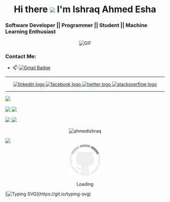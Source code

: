 <h1 align="center">
 Hi there <img src="https://media.giphy.com/media/hvRJCLFzcasrR4ia7z/giphy.gif" width="28"> I'm Ishraq Ahmed Esha
</h1>

<!-- Typing SVG by DenverCoder1 - https://github.com/DenverCoder1/readme-typing-svg -->
<!-- <p align="center">
  <a href="https://github.com/ahmedishraq/readme-typing-svg"><img src="https://readme-typing-svg.herokuapp.com/?lines=Software%20Developer;Programmer;Student;Machine%20Learning%20Enthusisat&font=Fira%20Code&center=true&width=440&height=45&color=03A062&vCenter=true&size=22"></a>
</p> -->

### Software Developer || Programmer || Student || Machine Learning Enthusiast 

<!-- v2 GIF start -->
<p align='center'>
 <img align="center" alt="GIF" src="https://github.com/abhisheknaiidu/abhisheknaiidu/blob/master/code.gif?raw=true" width="500"   height="320" />
</p>
<!-- v2 GIF end -->

### Contact Me:
- 📫 [![Gmail Badge](https://img.shields.io/badge/-ishraqahmedbd@gmail.com-red?style=flat-roundedrectangle&logo=Gmail&logoColor=white&link=mailto:ishraqahmedbd@gmail.com)](ishraqahmedbd@gmail.com)
<hr>


<!-- old social media icon start  -->

<!-- <p align='center'>
  <a href="https://www.linkedin.com/in/ishraq-ahmed-esha-244978172/">
    <img src="https://img.shields.io/badge/linkedin-%230077B5.svg?&style=for-the-badge&logo=linkedin&logoColor=white" />
  </a>&nbsp;&nbsp;
  <a href="https://www.facebook.com/ishraq.ahmed.14">
    <img src="https://img.shields.io/badge/Facebook-1877F2?style=for-the-badge&logo=facebook&logoColor=white" />        
  </a>&nbsp;&nbsp;
  <a href="https://www.kaggle.com/ahmedishraq">
    <img src="https://img.shields.io/badge/Kaggle-20BEFF?style=for-the-badge&logo=Kaggle&logoColor=white" />
  </a>&nbsp;&nbsp;
</p> -->

<!-- old social media icon end -->

<!-- new social media icon start-->
<div align="center">
  <a href=" linkedin.com/in/ishraq-ahmed-esha-244978172" target="_blank">
    <img src="https://raw.githubusercontent.com/maurodesouza/profile-readme-generator/master/src/assets/icons/social/linkedin/default.svg" width="80" height="40" alt="linkedin logo"  />
  </a>
  <a href="https://facebook.com/ishraq.ahmed.14" target="_blank">
    <img src="https://raw.githubusercontent.com/maurodesouza/profile-readme-generator/master/src/assets/icons/social/facebook/default.svg" width="80" height="40" alt="facebook logo"  />
  </a>
  <a href="https://twitter.com/ahmed_ishraq" target="_blank">
    <img src="https://raw.githubusercontent.com/maurodesouza/profile-readme-generator/master/src/assets/icons/social/twitter/default.svg" width="80" height="40" alt="twitter logo"  />
  </a>
  <a href="https://stackoverflow.com/users/12038717/ishraq-ahmed-esha" target="_blank">
    <img src="https://raw.githubusercontent.com/maurodesouza/profile-readme-generator/master/src/assets/icons/social/stackoverflow/default.svg" width="80" height="40" alt="stackoverflow logo"  />
  </a>
</div>


<!-- new social media icon end -->


<hr>

<!-- new social media icon end -->

<!-- new v2 profile card start -->

<!-- new v2 profile card end -->
![](http://github-profile-summary-cards.vercel.app/api/cards/profile-details?username=ahmedishraq&theme=radical)

<!-- v1 activity graph start -->
<!-- <p align="center">
<img src="https://activity-graph.herokuapp.com/graph?username=ahmedishraq&theme=redical&area=true&hide_border=true" width="100%">
</a>
</p> -->

<!-- v1 activity graph end -->
 

<!-- v1 look for lang start-->
<!--<center>
  <table>
    <tr>
        <td><img width="400px" align="left" src="https://github-readme-stats.vercel.app/api/top-langs/?username=ahmedishraq&langs_count=12&theme=tokyonight&layout=compact" /></td>
        <td><img width="495px" align="left" src="https://github-readme-stats.vercel.app/api?username=ahmedishraq&show_icons=true_color=fff&icon_color=79ff97&text_color=9f9f9f&bg_color=151515" /></td> 
     <td><img width="495px" align="left" src="https://github-readme-stats.vercel.app/api?username=ahmedishraq&show_icons=true&theme=radical" alt="ahmedishraq" /></td>
    </tr>   
  </table>
</center> -->

<!-- v1 look for lang end -->

<!-- v2 lang start -->
![](http://github-profile-summary-cards.vercel.app/api/cards/repos-per-language?username=ahmedishraq&theme=radical)
![](http://github-profile-summary-cards.vercel.app/api/cards/most-commit-language?username=ahmedishraq&theme=radical)

<!-- v2 lang end -->

<!-- v2 stat & commit start -->
![](http://github-profile-summary-cards.vercel.app/api/cards/stats?username=ahmedishraq&theme=radical)
![](http://github-profile-summary-cards.vercel.app/api/cards/productive-time?username=ahmedishraq&theme=radical&utcOffset=6)
<!-- v2 stat & commit end -->


<!-- v1 streak start -->
<p align="center">
<img align="center" src="https://github-readme-streak-stats.herokuapp.com/?user=ahmedishraq&count_private=true&theme=radical" alt="ahmedishraq" />
</p>

<!-- v1 streak end -->

<!-- visitor count start -->
<div align="left">
  <img src="https://profile-counter.glitch.me/ahmedishraq/count.svg?"  />
</div>

<!-- visitor count end -->
 


<!-- new feature adding start -->
<div align=center>
        <img src="https://raw.githubusercontent.com/AhmedFathyDev/AhmedFathyDev/main/GitHub.gif" alt="GitHub Octocat Logo" height="100">
        <p>Loading</p>
</div>

[![Typing SVG](https://readme-typing-svg.herokuapp.com?font=Ubuntu&color=%230EAA20&vCenter=true&lines=Thanks+for+visiting!)](https://git.io/typing-svg)
    
<!-- new feature adding end -->


